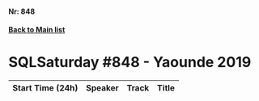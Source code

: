 #### Nr: 848
#### [Back to Main list](index.md)
# SQLSaturday #848 - Yaounde 2019
Start Time (24h)|Speaker|Track|Title
---|---|---|---
